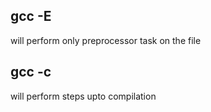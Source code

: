 ## gcc -E
will perform only preprocessor task on the file

## gcc -c
will perform steps upto compilation
